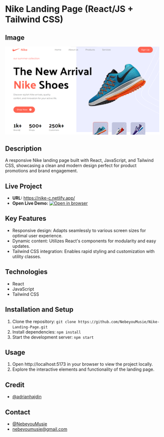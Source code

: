 # Nike Landing Page (React/JS + Tailwind CSS)

## Image

![Nike Landing Page Homepage](/public/nike-landing-page.png)

## Description

A responsive Nike landing page built with React, JavaScript, and Tailwind CSS, showcasing a clean and modern design perfect for product promotions and brand engagement.

## Live Project

- **URL:** https://nike-c.netlify.app/
- **Open Live Demo:** [![Open in browser](https://img.shields.io/badge/Open_in_browser-online_at_https_nike-c_netlify_app_--_svg?style=for-the-badge&logo=Netlify)](https://nike-c.netlify.app/)

## Key Features

- Responsive design: Adapts seamlessly to various screen sizes for optimal user experience.
- Dynamic content: Utilizes React's components for modularity and easy updates.
- Tailwind CSS integration: Enables rapid styling and customization with utility classes.

## Technologies

- React
- JavaScript
- Tailwind CSS

## Installation and Setup

1. Clone the repository: `git clone https://github.com/NebeyouMusie/Nike-Landing-Page.git`
2. Install dependencies: `npm install`
3. Start the development server: `npm start`

## Usage

1. Open http://localhost:5173 in your browser to view the project locally.
2. Explore the interactive elements and functionality of the landing page.

## Credit

- [@adrianhajdin](https://github.com/adrianhajdin)

## Contact

- [@NebeyouMusie](https://github.com/NebeyouMusie)
- nebeyoumusie@gmail.com